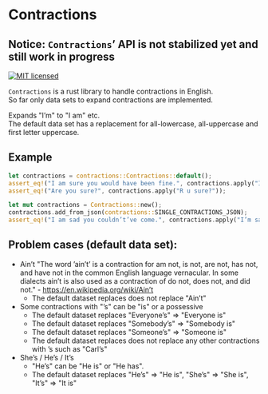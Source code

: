 
# Contractions

## **Notice**: `Contractions`’ API is not stabilized yet and still work in progress


[![MIT licensed][mit-badge]][mit-url]

`Contractions` is a rust library to handle contractions in English.  
So far only data sets to expand contractions are implemented.

Expands "I’m" to "I am" etc.  
The default data set has a replacement for all-lowercase, all-uppercase and first letter uppercase.

## Example

```rust
let contractions = contractions::Contractions::default();
assert_eq!("I am sure you would have been fine.", contractions.apply("I’m sure you’d’ve been fine."));
assert_eq!("Are you sure?", contractions.apply("R u sure?"));
```

```rust
let mut contractions = Contractions::new();
contractions.add_from_json(contractions::SINGLE_CONTRACTIONS_JSON);
assert_eq!("I am sad you couldn’t’ve come.", contractions.apply("I’m sad you couldn’t’ve come."));
```

## Problem cases (default data set):
- Ain’t
  "The word ’ain’t’ is a contraction for am not, is not, are not, has not, and have not in the common English language vernacular. In some dialects ain’t is also used as a contraction of do not, does not, and did not." - https://en.wikipedia.org/wiki/Ain’t  
  - The default dataset replaces does not replace "Ain’t"
- Some contractions with "’s" can be "is" or a possessive
  - The default dataset replaces "Everyone’s" => "Everyone is"
  - The default dataset replaces "Somebody’s" => "Somebody is"
  - The default dataset replaces "Someone’s" => "Someone is"
  - The default dataset replaces does not replace any other contractions with ’s such as "Carl’s"
- She’s / He’s / It’s
  - "He’s" can be "He is" or "He has".
  - The default dataset replaces "He’s" => "He is", "She’s" => "She is", "It’s" => "It is"

[mit-url]: LICENSE
[mit-badge]: https://img.shields.io/badge/license-MIT-blue.svg
